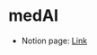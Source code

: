 # medAI

- Notion page: [Link](https://abrupt-washer-78e.notion.site/c4ec43c1346b45f4b26a5ab31021b3f6?pvs=4)
